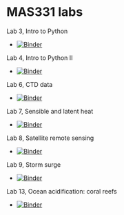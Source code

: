 # MAS331 labs

Lab 3, Intro to Python
- [![Binder](https://mybinder.org/badge_logo.svg)](https://mybinder.org/v2/gh/mas300labs-uofsa/tops-mas331/HEAD?labpath=Lab03_Intro_to_Python_I%2FLab3_Intro_to_Python_1.ipynb)

Lab 4, Intro to Python II
- [![Binder](https://mybinder.org/badge_logo.svg)](https://mybinder.org/v2/gh/mas300labs-uofsa/tops-mas331/HEAD?labpath=Lab04_Intro_Python_II%2FMAS_331L_Lab_4_Intro_to_Python_II.ipynb)

Lab 6, CTD data
- [![Binder](https://mybinder.org/badge_logo.svg)](https://mybinder.org/v2/gh/mas300labs-uofsa/tops-mas331/HEAD?labpath=Lab06_CTD_Data%2FMAS_331L_Lab_6_CTD_Data.ipynb)

Lab 7, Sensible and latent heat
- [![Binder](https://mybinder.org/badge_logo.svg)](https://mybinder.org/v2/gh/mas300labs-uofsa/tops-mas331/HEAD?labpath=Lab07_Sensible_and_Latent_Heat%2FMAS_331L_Lab_7_Sensible_and_Latent_Heat.ipynb)

Lab 8, Satellite remote sensing
- [![Binder](https://mybinder.org/badge_logo.svg)](https://mybinder.org/v2/gh/mas300labs-uofsa/tops-mas331/HEAD?labpath=Lab08_Satellite_Remote_Sensing%2FMAS_331L_Lab_8_Satellite_Remote_Sensing.ipynb)

Lab 9, Storm surge
- [![Binder](https://mybinder.org/badge_logo.svg)](https://mybinder.org/v2/gh/mas300labs-uofsa/tops-mas331/HEAD?labpath=Lab09_Storm_Surge%2FMAS_331L_Lab_9_Storm_Surge.ipynb)

Lab 13, Ocean acidification: coral reefs
- [![Binder](https://mybinder.org/badge_logo.svg)](https://mybinder.org/v2/gh/mas300labs-uofsa/tops-mas331/HEAD?labpath=Lab13_Ocean_Acid_Coral_Reefs%2FMAS_331L_Lab_12_Ocean_Acidification.ipynb)

